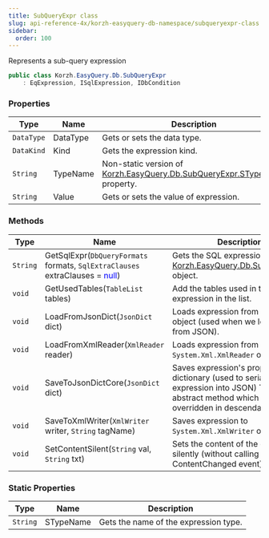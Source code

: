 ```yaml
---
title: SubQueryExpr class
slug: api-reference-4x/korzh-easyquery-db-namespace/subqueryexpr-class
sidebar:
  order: 100
---
```


Represents a sub-query expression
```csharp
public class Korzh.EasyQuery.Db.SubQueryExpr
    : EqExpression, ISqlExpression, IDbCondition

```

### Properties

| Type | Name | Description | 
| --- | --- | --- | 
| `DataType` | DataType | Gets or sets the data type. | 
| `DataKind` | Kind | Gets the expression kind. | 
| `String` | TypeName | Non-static version of [Korzh.EasyQuery.Db.SubQueryExpr.STypeName](///easyquery/docs/api-reference-4x/korzh-easyquery-db-namespace/subqueryexpr-class) property. | 
| `String` | Value | Gets or sets the value of expression. | 


### Methods

| Type | Name | Description | 
| --- | --- | --- | 
| `String` | GetSqlExpr(`DbQueryFormats` formats, `SqlExtraClauses` extraClauses = <span style='color: blue'>null</span>) | Gets the SQL expression of the [Korzh.EasyQuery.Db.SubQueryExpr](///easyquery/docs/api-reference-4x/korzh-easyquery-db-namespace/subqueryexpr-class) object. | 
| `void` | GetUsedTables(`TableList` tables) | Add the tables used in this expression in the list. | 
| `void` | LoadFromJsonDict(`JsonDict` dict) | Loads expression from IDictionary object (used when we load query from JSON). | 
| `void` | LoadFromXmlReader(`XmlReader` reader) | Loads expression from `System.Xml.XmlReader` object. | 
| `void` | SaveToJsonDictCore(`JsonDict` dict) | Saves expression's properties to dictionary (used to serialize expression into JSON)  This is an abstract method which should be overridden in descendant classes. | 
| `void` | SaveToXmlWriter(`XmlWriter` writer, `String` tagName) | Saves expression to `System.Xml.XmlWriter` object. | 
| `void` | SetContentSilent(`String` val, `String` txt) | Sets the content of the expression silently (without calling ContentChanged event). | 


### Static Properties

| Type | Name | Description | 
| --- | --- | --- | 
| `String` | STypeName | Gets the name of the expression type. |
